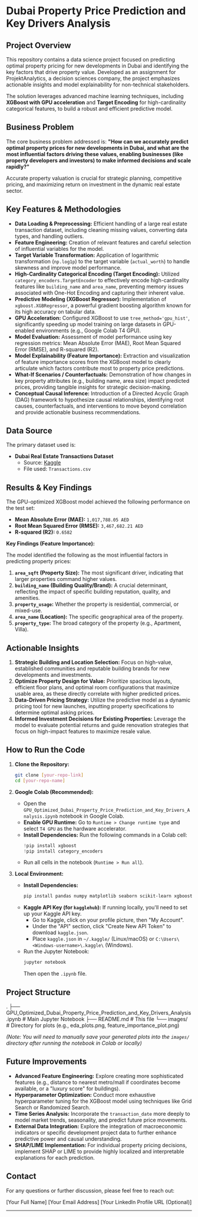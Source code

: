 # Dubai Property Price Prediction and Key Drivers Analysis

## Project Overview

This repository contains a data science project focused on predicting optimal property pricing for new developments in Dubai and identifying the key factors that drive property value. Developed as an assignment for ProjektAnalytics, a decision sciences company, the project emphasizes actionable insights and model explainability for non-technical stakeholders.

The solution leverages advanced machine learning techniques, including **XGBoost with GPU acceleration** and **Target Encoding** for high-cardinality categorical features, to build a robust and efficient predictive model.

## Business Problem

The core business problem addressed is:
**"How can we accurately predict optimal property prices for new developments in Dubai, and what are the most influential factors driving these values, enabling businesses (like property developers and investors) to make informed decisions and scale rapidly?"**

Accurate property valuation is crucial for strategic planning, competitive pricing, and maximizing return on investment in the dynamic real estate sector.

## Key Features & Methodologies

* **Data Loading & Preprocessing:** Efficient handling of a large real estate transaction dataset, including cleaning missing values, converting data types, and handling outliers.
* **Feature Engineering:** Creation of relevant features and careful selection of influential variables for the model.
* **Target Variable Transformation:** Application of logarithmic transformation (`np.log1p`) to the target variable (`actual_worth`) to handle skewness and improve model performance.
* **High-Cardinality Categorical Encoding (Target Encoding):** Utilized `category_encoders.TargetEncoder` to effectively encode high-cardinality features like `building_name` and `area_name`, preventing memory issues associated with One-Hot Encoding and capturing their inherent value.
* **Predictive Modeling (XGBoost Regressor):** Implementation of `xgboost.XGBRegressor`, a powerful gradient boosting algorithm known for its high accuracy on tabular data.
* **GPU Acceleration:** Configured XGBoost to use `tree_method='gpu_hist'`, significantly speeding up model training on large datasets in GPU-enabled environments (e.g., Google Colab T4 GPU).
* **Model Evaluation:** Assessment of model performance using key regression metrics: Mean Absolute Error (MAE), Root Mean Squared Error (RMSE), and R-squared (R2).
* **Model Explainability (Feature Importance):** Extraction and visualization of feature importance scores from the XGBoost model to clearly articulate which factors contribute most to property price predictions.
* **What-If Scenarios / Counterfactuals:** Demonstration of how changes in key property attributes (e.g., building name, area size) impact predicted prices, providing tangible insights for strategic decision-making.
* **Conceptual Causal Inference:** Introduction of a Directed Acyclic Graph (DAG) framework to hypothesize causal relationships, identifying root causes, counterfactuals, and interventions to move beyond correlation and provide actionable business recommendations.

## Data Source

The primary dataset used is:
* **Dubai Real Estate Transactions Dataset**
    * Source: [Kaggle](https://www.kaggle.com/datasets/alexefimik/dubai-real-estate-transactions-dataset)
    * File used: `Transactions.csv`

## Results & Key Findings

The GPU-optimized XGBoost model achieved the following performance on the test set:

* **Mean Absolute Error (MAE):** `1,017,788.05 AED`
* **Root Mean Squared Error (RMSE):** `3,467,682.21 AED`
* **R-squared (R2):** `0.6582`

**Key Findings (Feature Importance):**

The model identified the following as the most influential factors in predicting property prices:

1.  **`area_sqft` (Property Size):** The most significant driver, indicating that larger properties command higher values.
2.  **`building_name` (Building Quality/Brand):** A crucial determinant, reflecting the impact of specific building reputation, quality, and amenities.
3.  **`property_usage`:** Whether the property is residential, commercial, or mixed-use.
4.  **`area_name` (Location):** The specific geographical area of the property.
5.  **`property_type`:** The broad category of the property (e.g., Apartment, Villa).

## Actionable Insights

1.  **Strategic Building and Location Selection:** Focus on high-value, established communities and reputable building brands for new developments and investments.
2.  **Optimize Property Design for Value:** Prioritize spacious layouts, efficient floor plans, and optimal room configurations that maximize usable area, as these directly correlate with higher predicted prices.
3.  **Data-Driven Pricing Strategy:** Utilize the predictive model as a dynamic pricing tool for new launches, inputting property specifications to determine optimal asking prices.
4.  **Informed Investment Decisions for Existing Properties:** Leverage the model to evaluate potential returns and guide renovation strategies that focus on high-impact features to maximize resale value.

## How to Run the Code

1.  **Clone the Repository:**
    ```bash
    git clone [your-repo-link]
    cd [your-repo-name]
    ```

2.  **Google Colab (Recommended):**
    * Open the `GPU_Optimized_Dubai_Property_Price_Prediction_and_Key_Drivers_Analysis.ipynb` notebook in Google Colab.
    * **Enable GPU Runtime:** Go to `Runtime > Change runtime type` and select `T4 GPU` as the hardware accelerator.
    * **Install Dependencies:** Run the following commands in a Colab cell:
        ```python
        !pip install xgboost
        !pip install category_encoders
        ```
    * Run all cells in the notebook (`Runtime > Run all`).

3.  **Local Environment:**
    * **Install Dependencies:**
        ```bash
        pip install pandas numpy matplotlib seaborn scikit-learn xgboost category_encoders kagglehub
        ```
    * **Kaggle API Key (for `kagglehub`):** If running locally, you'll need to set up your Kaggle API key.
        * Go to Kaggle, click on your profile picture, then "My Account".
        * Under the "API" section, click "Create New API Token" to download `kaggle.json`.
        * Place `kaggle.json` in `~/.kaggle/` (Linux/macOS) or `C:\Users\<Windows-username>\.kaggle\` (Windows).
    * Run the Jupyter Notebook:
        ```bash
        jupyter notebook
        ```
        Then open the `.ipynb` file.

## Project Structure


.
├── GPU_Optimized_Dubai_Property_Price_Prediction_and_Key_Drivers_Analysis.ipynb  # Main Jupyter Notebook
├── README.md                                                                    # This file
└── images/                                                                      # Directory for plots (e.g., eda_plots.png, feature_importance_plot.png)

*(Note: You will need to manually save your generated plots into the `images/` directory after running the notebook in Colab or locally)*

## Future Improvements

* **Advanced Feature Engineering:** Explore creating more sophisticated features (e.g., distance to nearest metro/mall if coordinates become available, or a "luxury score" for buildings).
* **Hyperparameter Optimization:** Conduct more exhaustive hyperparameter tuning for the XGBoost model using techniques like Grid Search or Randomized Search.
* **Time Series Analysis:** Incorporate the `transaction_date` more deeply to model market trends, seasonality, and predict future price movements.
* **External Data Integration:** Explore the integration of macroeconomic indicators or specific development project data to further enhance predictive power and causal understanding.
* **SHAP/LIME Implementation:** For individual property pricing decisions, implement SHAP or LIME to provide highly localized and interpretable explanations for each prediction.

## Contact

For any questions or further discussion, please feel free to reach out:

[Your Full Name]
[Your Email Address]
[Your LinkedIn Profile URL (Optional)]

---
